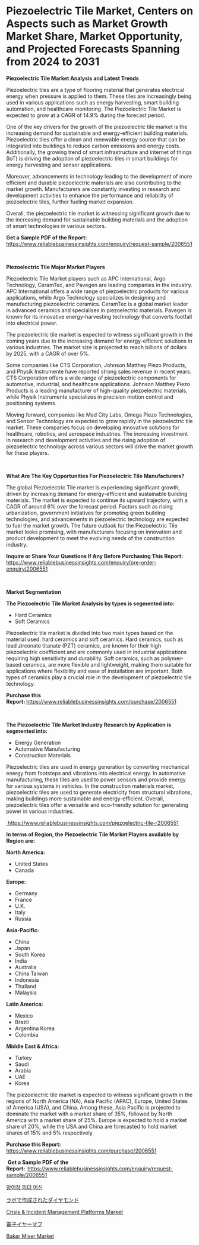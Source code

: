 <p><h1>Piezoelectric Tile Market, Centers on Aspects such as Market Growth Market Share, Market Opportunity, and Projected Forecasts Spanning from 2024 to 2031</h1></p><p><strong>Piezoelectric Tile Market Analysis and Latest Trends</strong></p>
<p><p>Piezoelectric tiles are a type of flooring material that generates electrical energy when pressure is applied to them. These tiles are increasingly being used in various applications such as energy harvesting, smart building automation, and healthcare monitoring. The Piezoelectric Tile Market is expected to grow at a CAGR of 14.9% during the forecast period.</p><p>One of the key drivers for the growth of the piezoelectric tile market is the increasing demand for sustainable and energy-efficient building materials. Piezoelectric tiles offer a clean and renewable energy source that can be integrated into buildings to reduce carbon emissions and energy costs. Additionally, the growing trend of smart infrastructure and internet of things (IoT) is driving the adoption of piezoelectric tiles in smart buildings for energy harvesting and sensor applications.</p><p>Moreover, advancements in technology leading to the development of more efficient and durable piezoelectric materials are also contributing to the market growth. Manufacturers are constantly investing in research and development activities to enhance the performance and reliability of piezoelectric tiles, further fueling market expansion.</p><p>Overall, the piezoelectric tile market is witnessing significant growth due to the increasing demand for sustainable building materials and the adoption of smart technologies in various sectors.</p></p>
<p><strong>Get a Sample PDF of the Report:&nbsp;</strong> <a href="https://www.reliablebusinessinsights.com/enquiry/request-sample/2006551">https://www.reliablebusinessinsights.com/enquiry/request-sample/2006551</a></p>
<p>&nbsp;</p>
<p><strong>Piezoelectric Tile Major Market Players</strong></p>
<p><p>Piezoelectric Tile Market players such as APC International, Argo Technology, CeramTec, and Pavegen are leading companies in the industry. APC International offers a wide range of piezoelectric products for various applications, while Argo Technology specializes in designing and manufacturing piezoelectric ceramics. CeramTec is a global market leader in advanced ceramics and specialises in piezoelectric materials. Pavegen is known for its innovative energy-harvesting technology that converts footfall into electrical power.</p><p>The piezoelectric tile market is expected to witness significant growth in the coming years due to the increasing demand for energy-efficient solutions in various industries. The market size is projected to reach billions of dollars by 2025, with a CAGR of over 5%.</p><p>Some companies like CTS Corporation, Johnson Matthey Piezo Products, and Physik Instrumente have reported strong sales revenue in recent years. CTS Corporation offers a wide range of piezoelectric components for automotive, industrial, and healthcare applications. Johnson Matthey Piezo Products is a leading manufacturer of high-quality piezoelectric materials, while Physik Instrumente specializes in precision motion control and positioning systems.</p><p>Moving forward, companies like Mad City Labs, Omega Piezo Technologies, and Sensor Technology are expected to grow rapidly in the piezoelectric tile market. These companies focus on developing innovative solutions for healthcare, robotics, and aerospace industries. The increasing investment in research and development activities and the rising adoption of piezoelectric technology across various sectors will drive the market growth for these players.</p></p>
<p>&nbsp;</p>
<p><strong>What Are The Key Opportunities For Piezoelectric Tile Manufacturers?</strong></p>
<p><p>The global Piezoelectric Tile market is experiencing significant growth, driven by increasing demand for energy-efficient and sustainable building materials. The market is expected to continue its upward trajectory, with a CAGR of around 6% over the forecast period. Factors such as rising urbanization, government initiatives for promoting green building technologies, and advancements in piezoelectric technology are expected to fuel the market growth. The future outlook for the Piezoelectric Tile market looks promising, with manufacturers focusing on innovation and product development to meet the evolving needs of the construction industry.</p></p>
<p><strong>Inquire or Share Your Questions If Any Before Purchasing This Report:</strong> <a href="https://www.reliablebusinessinsights.com/enquiry/pre-order-enquiry/2006551">https://www.reliablebusinessinsights.com/enquiry/pre-order-enquiry/2006551</a></p>
<p>&nbsp;</p>
<p><strong>Market Segmentation</strong></p>
<p><strong>The Piezoelectric Tile Market Analysis by types is segmented into:</strong></p>
<p><ul><li>Hard Ceramics</li><li>Soft Ceramics</li></ul></p>
<p><p>Piezoelectric tile market is divided into two main types based on the material used: hard ceramics and soft ceramics. Hard ceramics, such as lead zirconate titanate (PZT) ceramics, are known for their high piezoelectric coefficient and are commonly used in industrial applications requiring high sensitivity and durability. Soft ceramics, such as polymer-based ceramics, are more flexible and lightweight, making them suitable for applications where flexibility and ease of installation are important. Both types of ceramics play a crucial role in the development of piezoelectric tile technology.</p></p>
<p><strong>Purchase this Report:&nbsp;</strong><a href="https://www.reliablebusinessinsights.com/purchase/2006551">https://www.reliablebusinessinsights.com/purchase/2006551</a></p>
<p>&nbsp;</p>
<p><strong>The Piezoelectric Tile Market Industry Research by Application is segmented into:</strong></p>
<p><ul><li>Energy Generation</li><li>Automative Manufacturing</li><li>Construction Materials</li></ul></p>
<p><p>Piezoelectric tiles are used in energy generation by converting mechanical energy from footsteps and vibrations into electrical energy. In automative manufacturing, these tiles are used to power sensors and provide energy for various systems in vehicles. In the construction materials market, piezoelectric tiles are used to generate electricity from structural vibrations, making buildings more sustainable and energy-efficient. Overall, piezoelectric tiles offer a versatile and eco-friendly solution for generating power in various industries.</p></p>
<p><a href="https://www.reliablebusinessinsights.com/piezoelectric-tile-r2006551">&nbsp;https://www.reliablebusinessinsights.com/piezoelectric-tile-r2006551</a></p>
<p><strong>In terms of Region, the Piezoelectric Tile Market Players available by Region are:</strong></p>
<p>
    <p> <strong> North America: </strong>
        <ul>
            <li>United States</li>
            <li>Canada</li>
        </ul>
        </p> 
    <p> <strong> Europe: </strong>
        <ul>
            <li>Germany</li>
            <li>France</li>
            <li>U.K.</li>
            <li>Italy</li>
            <li>Russia</li>
        </ul>
        </p> 
    <p> <strong> Asia-Pacific: </strong>
        <ul>
            <li>China</li>
            <li>Japan</li>
            <li>South Korea</li>
            <li>India</li>
            <li>Australia</li>
            <li>China Taiwan</li>
            <li>Indonesia</li>
            <li>Thailand</li>
            <li>Malaysia</li>
        </ul>
        </p> 
    <p> <strong> Latin America: </strong>
        <ul>
            <li>Mexico</li>
            <li>Brazil</li>
            <li>Argentina Korea</li>
            <li>Colombia</li>
        </ul>
        </p> 
    <p> <strong> Middle East & Africa: </strong>
        <ul>
            <li>Turkey</li>
            <li>Saudi</li>
            <li>Arabia</li>
            <li>UAE</li>
            <li>Korea</li>
        </ul>
    </p>
    </p>
<p><p>The piezoelectric tile market is expected to witness significant growth in the regions of North America (NA), Asia Pacific (APAC), Europe, United States of America (USA), and China. Among these, Asia Pacific is projected to dominate the market with a market share of 35%, followed by North America with a market share of 25%. Europe is expected to hold a market share of 20%, while the USA and China are forecasted to hold market shares of 15% and 5% respectively.</p></p>
<p><strong>Purchase this Report: </strong><a href="https://www.reliablebusinessinsights.com/purchase/2006551">https://www.reliablebusinessinsights.com/purchase/2006551</a></p>
<p>&nbsp;<strong>Get a Sample PDF of the Report:&nbsp;&nbsp;</strong><a href="https://www.reliablebusinessinsights.com/enquiry/request-sample/2006551">https://www.reliablebusinessinsights.com/enquiry/request-sample/2006551</a></p>
<p><strong></strong></p>
<p><p><a href="https://medium.com/@fredajerde/%EC%96%B4%EC%BF%A0%EC%95%84%ED%8F%AC%EB%8B%89%EC%8A%A4-%EC%82%AC%EB%A3%8C%EA%B8%B0%EA%B3%84-%EC%8B%9C%EC%9E%A5-%EC%84%B1%EA%B3%B5%EC%A0%81%EC%9D%B8-%EB%B9%84%EC%A6%88%EB%8B%88%EC%8A%A4-%EC%A0%84%EB%9E%B5%EC%9D%98-%EC%97%B4%EC%87%A0-2031%EB%85%84%EA%B9%8C%EC%A7%80-%EC%98%88%EC%B8%A1-6b1168ca5262">양어장 피더 머신</a></p><p><a href="https://medium.com/@jerrycurtis23/%E3%83%A9%E3%83%9C%E3%81%A7%E4%BD%9C%E3%82%89%E3%82%8C%E3%81%9F%E3%83%80%E3%82%A4%E3%83%A4%E3%83%A2%E3%83%B3%E3%83%89%E5%B8%82%E5%A0%B4%E3%81%AE%E6%B4%9E%E5%AF%9F-%E5%B8%82%E5%A0%B4%E3%81%AE%E3%83%88%E3%83%AC%E3%83%B3%E3%83%89-%E6%88%90%E9%95%B7-2024%E5%B9%B4%E3%81%8B%E3%82%892031%E5%B9%B4%E3%81%BE%E3%81%A7%E3%81%AE%E4%BA%88%E6%B8%AC-fe50de091b29">ラボで作成されたダイヤモンド</a></p><p><a href="https://github.com/gulaimolin/Market-Research-Report-List-5/blob/main/crisis-incident-management-platforms-market.md">Crisis & Incident Management Platforms Market</a></p><p><a href="https://medium.com/@frankfurter35566/%E9%9B%BB%E5%AD%90%E3%82%A4%E3%83%A4%E3%83%BC%E3%83%9E%E3%83%95%E5%B8%82%E5%A0%B4-2031%E5%B9%B4%E3%81%BE%E3%81%A7%E3%81%AE%E3%83%88%E3%83%AC%E3%83%B3%E3%83%89-%E4%BA%88%E6%B8%AC-%E7%AB%B6%E4%BA%89%E5%88%86%E6%9E%90-698c4158b1a1">電子イヤーマフ</a></p><p><a href="https://www.linkedin.com/pulse/baker-mixer-market-research-report-includes-analysis-size-ue0fe">Baker Mixer Market</a></p></p>